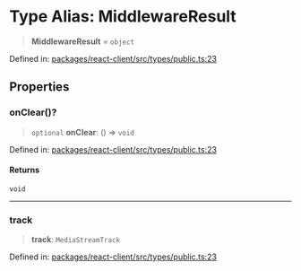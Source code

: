 # Type Alias: MiddlewareResult

> **MiddlewareResult** = `object`

Defined in: [packages/react-client/src/types/public.ts:23](https://github.com/fishjam-cloud/web-client-sdk/blob/cca0d7a57568ca97560c29d27fcd8b63f2678492/packages/react-client/src/types/public.ts#L23)

## Properties

### onClear()?

> `optional` **onClear**: () => `void`

Defined in: [packages/react-client/src/types/public.ts:23](https://github.com/fishjam-cloud/web-client-sdk/blob/cca0d7a57568ca97560c29d27fcd8b63f2678492/packages/react-client/src/types/public.ts#L23)

#### Returns

`void`

***

### track

> **track**: `MediaStreamTrack`

Defined in: [packages/react-client/src/types/public.ts:23](https://github.com/fishjam-cloud/web-client-sdk/blob/cca0d7a57568ca97560c29d27fcd8b63f2678492/packages/react-client/src/types/public.ts#L23)
